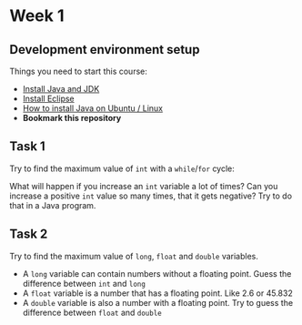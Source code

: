 # Week 1

## Development environment setup

Things you need to start this course:

* [Install Java and JDK](http://www.oracle.com/technetwork/java/javase/downloads/index.html)
* [Install Eclipse](https://eclipse.org/)
* [How to install Java on Ubuntu / Linux](http://stackoverflow.com/questions/14788345/how-to-install-jdk-on-ubuntu-linux)
* **Bookmark this repository**

## Task 1

Try to find the maximum value of `int` with a `while`/`for` cycle:

What will happen if you increase an `int` variable a lot of times?
Can you increase a positive `int` value so many times, that it gets negative?
Try to do that in a Java program.

## Task 2

Try to find the maximum value of `long`, `float` and `double` variables.

 * A `long` variable can contain numbers without a floating point. Guess the difference between `int` and `long`
 * A `float` variable is a number that has a floating point. Like 2.6 or 45.832
 * A `double` variable is also a number with a floating point. Try to guess the difference between `float` and `double`

